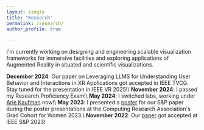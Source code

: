 ```yaml
---
layout: single
title: "Research"
permalink: /research/
author_profile: true

---
```

I'm currently working on designing and engineering scalable visualization frameworks for immersive facilities and exploring applications of Augmented Reality in situated and scientific visualizations.

**December 2024**: Our paper on Leveraging LLMS for Understanding User Behavior and Interactions in XR Applications got accepted in IEEE TVCG. Stay tuned for the presentation in IEEE VR 2025!\\
**November 2024**: I passed my Research Proficiency Exam!\\
**May 2024**: I switched labs, working under [Arie Kaufman](https://www.cs.stonybrook.edu/people/faculty/ariekaufman) now!\\
**May 2023**: I presented a [poster](/files/PosterCRA.pdf) for our S&P paper during the poster presentations at the Computing Research Association's Grad Cohort for Women 2023.\\
**November 2022**: Our [paper](https://arxiv.org/pdf/2212.07979.pdf) got accepted at IEEE S&P 2023!
